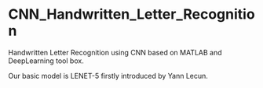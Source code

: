 # CNN_Handwritten_Letter_Recognition

Handwritten Letter Recognition using CNN based on MATLAB and DeepLearning tool box.

Our basic model is LENET-5 firstly introduced by Yann Lecun.
